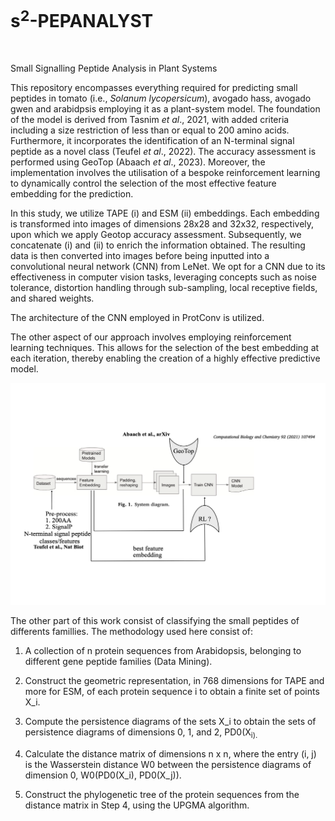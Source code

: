 # s<sup>2</sup>-PEPANALYST
<p align="left">
  <a href="https://choosealicense.com/licenses/gpl-3.0/">
    <img src="https://img.shields.io/badge/License-GPLv3-green" alt="">
  </a>
</p>

Small Signalling Peptide Analysis in Plant Systems

This repository encompasses everything required for predicting small peptides in tomato (i.e., _Solanum lycopersicum_), avogado hass, avogado gwen and arabidpsis employing it as a plant-system model. The foundation of the model is derived from Tasnim _et al_., 2021, with added criteria including a size restriction of less than or equal to 200 amino acids. Furthermore, it incorporates the identification of an N-terminal signal peptide as a novel class (Teufel _et al_., 2022). The accuracy assessment is performed using GeoTop (Abaach _et al_., 2023). Moreover, the implementation involves the utilisation of a bespoke reinforcement learning to dynamically control the selection of the most effective feature embedding for the prediction. 

In this study, we utilize TAPE (i) and ESM (ii) embeddings. Each embedding is transformed into images of dimensions 28x28 and 32x32, respectively, upon which we apply Geotop accuracy assessment. Subsequently, we concatenate (i) and (ii) to enrich the information obtained. The resulting data is then converted into images before being inputted into a convolutional neural network (CNN) from LeNet. We opt for a CNN due to its effectiveness in computer vision tasks, leveraging concepts such as noise tolerance, distortion handling through sub-sampling, local receptive fields, and shared weights.

The architecture of the CNN employed in ProtConv is utilized.

The other aspect of our approach involves employing reinforcement learning techniques. This allows for the selection of the best embedding at each iteration, thereby enabling the creation of a highly effective predictive model.

![workflow_s2pepanalyst](https://github.com/MorillaLab/s2-PEPANALYST/blob/main/sPEPANALYST.png)

The other part of this work consist of classifying the small peptides of differents famillies. The methodology used here consist of:

  1. A collection of n protein sequences from Arabidopsis, belonging to different gene peptide families (Data Mining).

  2. Construct the geometric representation, in 768 dimensions for TAPE and more for ESM, of each protein sequence i to obtain a finite set of points X_i.

  3. Compute the persistence diagrams of the sets X_i to obtain the sets of persistence diagrams of dimensions 0, 1, and 2, PD0(X<sub>i).

  4. Calculate the distance matrix of dimensions n x n, where the entry (i, j) is the Wasserstein distance W0 between the persistence diagrams of dimension 0, W0(PD0(X_i), PD0(X_j)).

  5. Construct the phylogenetic tree of the protein sequences from the distance matrix in Step 4, using the UPGMA algorithm.

